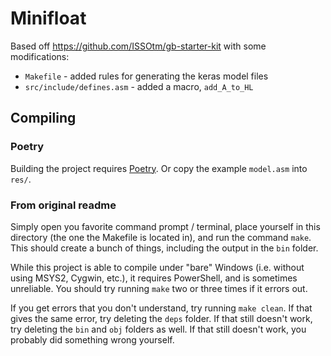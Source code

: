 # Minifloat

Based off https://github.com/ISSOtm/gb-starter-kit with some modifications:
* `Makefile` - added rules for generating the keras model files
* `src/include/defines.asm` - added a macro, `add_A_to_HL`

## Compiling

### Poetry

Building the project requires [Poetry](https://python-poetry.org/docs/). Or copy the example `model.asm` into `res/`.

### From original readme

Simply open you favorite command prompt / terminal, place yourself in this directory (the one the Makefile is located in), and run the command `make`. This should create a bunch of things, including the output in the `bin` folder.

While this project is able to compile under "bare" Windows (i.e. without using MSYS2, Cygwin, etc.), it requires PowerShell, and is sometimes unreliable. You should try running `make` two or three times if it errors out.

If you get errors that you don't understand, try running `make clean`. If that gives the same error, try deleting the `deps` folder. If that still doesn't work, try deleting the `bin` and `obj` folders as well. If that still doesn't work, you probably did something wrong yourself.
